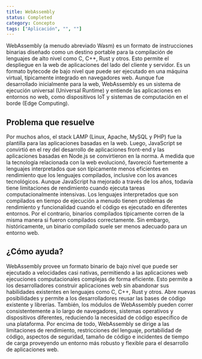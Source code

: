 ```yaml
---
title: WebAssembly
status: Completed
category: Concepto
tags: ["Aplicación", "", ""]
---
```


WebAssembly (a menudo abreviado Wasm) es un formato de instrucciones binarias diseñado como un destino portable para la compilación de lenguajes de alto nivel como C, C++, Rust y otros. Esto permite el despliegue en la web de aplicaciones del lado del cliente y servidor.
Es un formato bytecode de bajo nivel que puede ser ejecutado en una máquina virtual, típicamente integrado en navegadores web. Aunque fue desarrollado inicialmente para la web, WebAssembly es un sistema de ejecución universal (Universal Runtime) y entiende las aplicaciones en entornos no web, como dispositivos IoT y sistemas de computación en el borde (Edge Computing). 

## Problema que resuelve

Por muchos años, el stack LAMP (Linux, Apache, MySQL y PHP) fue la plantilla para las aplicaciones basadas en la web. Luego, JavaScript se convirtió en el rey del desarrollo de aplicaciones front-end y las aplicaciones basadas en Node.js se convirtieron en la norma. A medida que la tecnología relacionada con la web evolucionó, favoreció fuertemente a lenguajes interpretados que son típicamente menos eficientes en rendimiento que los lenguajes compilados, inclusive con los avances tecnológicos.
Aunque JavaScript ha mejorado a través de los años, todavía tiene limitaciones de rendimiento cuando ejecuta tareas computacionalmente intensivas.
Los lenguajes interpretados que son compilados en tiempo de ejecución a menudo tienen problemas de rendimiento y funcionalidad cuando el código es ejecutado en diferentes entornos. Por el contrario, binarios compilados típicamente corren de la misma manera si fueron compilados correctamente. Sin embargo, históricamente, un binario compilado suele ser menos adecuado para un entorno web.

## ¿Cómo ayuda?

WebAssembly provee un formato binario de bajo nivel que puede ser ejecutado a velocidades casi nativas, permitiendo a las aplicaciones web ejecuciones computacionales complejas de forma eficiente.
Esto permite a los desarrolladores construir aplicaciones web sin abandonar sus habilidades existentes en lenguajes como C, C++, Rust y otros.
Abre nuevas posibilidades y permite a los desarrolladores reusar las bases de código existente y librerías.
También, los módulos de WebAssembly pueden correr consistentemente a lo largo de navegadores, sistemas operativos y dispositivos diferentes, reduciendo la necesidad de código específico de una plataforma.
Por encima de todo, WebAssembly se dirige a las limitaciones de rendimiento, restricciones del lenguaje, portabilidad de código, aspectos de seguridad, tamaño de código e incidentes de tiempo de carga proveyendo un entorno más robusto y flexible para el desarrollo de aplicaciones web.

